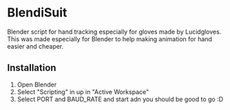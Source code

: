 # BlendiSuit
Blender script for hand tracking especially for gloves made by Lucidgloves. This was made especially for Blender to help making animation for hand easier and cheaper.


## Installation
1. Open Blender
2. Select "Scripting" in up in "Active Workspace"
3. Select PORT and BAUD_RATE and start adn you should be good to go :D
